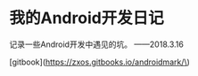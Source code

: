 # 我的Android开发日记

记录一些Android开发中遇见的坑。   ——2018.3.16

\[gitbook\]\(https://zxos.gitbooks.io/androidmark/\)

